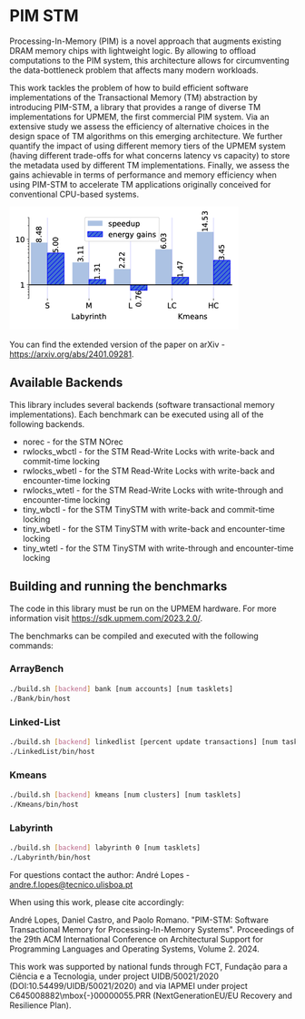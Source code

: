 # PIM STM

Processing-In-Memory (PIM) is a novel approach that augments existing DRAM memory chips with lightweight logic. By allowing to offload computations to the PIM system, this architecture allows for circumventing the data-bottleneck problem that affects many modern workloads.

This work tackles the problem of how to build efficient software implementations of the Transactional Memory  (TM) abstraction by introducing PIM-STM, a library that provides a range of diverse TM implementations  for  UPMEM, the first commercial PIM system. Via an extensive study we  assess the efficiency of alternative choices in the design space of TM algorithms on this emerging  architecture. We further quantify the impact of using different memory tiers of the UPMEM system (having different trade-offs for what concerns latency vs capacity) to store the  metadata used by  different TM implementations. Finally, we assess the gains achievable in terms of performance and memory efficiency when using PIM-STM to accelerate TM applications originally conceived for conventional CPU-based systems.

![image](Results/Distribured_kmeans/plot_energy.png)

You can find the extended version of the paper on arXiv - https://arxiv.org/abs/2401.09281.

## Available Backends

This library includes several backends (software transactional memory implementations). Each benchmark can be executed using all of the following backends.

* norec - for the STM NOrec
* rwlocks_wbctl - for the STM Read-Write Locks with write-back and commit-time locking
* rwlocks_wbetl - for the STM Read-Write Locks with write-back and encounter-time locking
* rwlocks_wtetl - for the STM Read-Write Locks with write-through and encounter-time locking
* tiny_wbctl - for the STM TinySTM with write-back and commit-time locking
* tiny_wbetl - for the STM TinySTM with write-back and encounter-time locking
* tiny_wtetl - for the STM TinySTM with write-through and encounter-time locking

## Building and running the benchmarks

The code in this library must be run on the UPMEM hardware. For more information visit https://sdk.upmem.com/2023.2.0/.

The benchmarks can be compiled and executed with the following commands:

### ArrayBench
``` bash
./build.sh [backend] bank [num accounts] [num tasklets]
./Bank/bin/host
```

### Linked-List
``` bash
./build.sh [backend] linkedlist [percent update transactions] [num tasklets]
./LinkedList/bin/host
```

### Kmeans
``` bash
./build.sh [backend] kmeans [num clusters] [num tasklets]
./Kmeans/bin/host
```

### Labyrinth
``` bash
./build.sh [backend] labyrinth 0 [num tasklets]
./Labyrinth/bin/host 
```

For questions contact the author: André Lopes - andre.f.lopes@tecnico.ulisboa.pt

When using this work, please cite accordingly:

André Lopes, Daniel Castro, and Paolo Romano. "PIM-STM: Software Transactional Memory for Processing-In-Memory Systems". Proceedings of the 29th ACM International Conference on Architectural Support for Programming Languages and Operating Systems, Volume 2. 2024.

This work was supported by national funds through FCT, Fundação para a Ciência e a Tecnologia, under project UIDB/50021/2020 (DOI:10.54499/UIDB/50021/2020) and via IAPMEI under project C645008882\mbox{-}00000055.PRR (NextGenerationEU/EU Recovery and Resilience Plan).